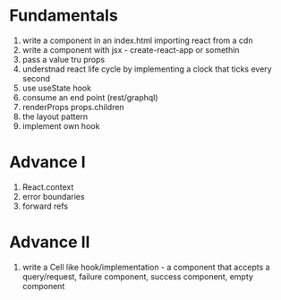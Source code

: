 # Fundamentals

1. write a component in an index.html importing react from a cdn
2. write a component with jsx - create-react-app or somethin
3. pass a value tru props
4. understnad react life cycle by implementing a clock that ticks every second
3. use useState hook
4. consume an end point (rest/graphql)
5. renderProps props.children
6. the layout pattern
7. implement own hook

# Advance I

1. React.context
2. error boundaries
3. forward refs

# Advance II

1. write a Cell like hook/implementation - a component that accepts a query/request, failure component, success component, empty component
